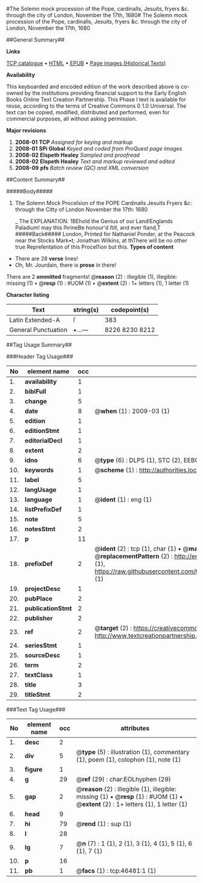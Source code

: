 #The Solemn mock procession of the Pope, cardinalls, Jesuits, fryers &c. through the city of London, November the 17th, 1680#
The Solemn mock procession of the Pope, cardinalls, Jesuits, fryers &c. through the city of London, November the 17th, 1680

##General Summary##

**Links**

[TCP catalogue](http://www.ota.ox.ac.uk/tcp/)  • 
[HTML](http://tei.it.ox.ac.uk/tcp/Texts-HTML/free/A60/A60745.html)  • 
[EPUB](http://tei.it.ox.ac.uk/tcp/Texts-EPUB/free/A60/A60745.epub) • 
[Page images (Historical Texts)](https://data.historicaltexts.jisc.ac.uk/view?pubId=eebo-11168180e&pageId=eebo-11168180e-46481-1)

**Availability**

This keyboarded and encoded edition of the
	       work described above is co-owned by the institutions
	       providing financial support to the Early English Books
	       Online Text Creation Partnership. This Phase I text is
	       available for reuse, according to the terms of Creative
	       Commons 0 1.0 Universal. The text can be copied,
	       modified, distributed and performed, even for
	       commercial purposes, all without asking permission.

**Major revisions**

1. __2008-01__ __TCP__ *Assigned for keying and markup*
1. __2008-01__ __SPi Global__ *Keyed and coded from ProQuest page images*
1. __2008-02__ __Elspeth Healey__ *Sampled and proofread*
1. __2008-02__ __Elspeth Healey__ *Text and markup reviewed and edited*
1. __2008-09__ __pfs__ *Batch review (QC) and XML conversion*

##Content Summary##

#####Body#####

1. The Solemn Mock Proceſsion of the POPE Cardinalls Jesuits Fryers &c: through the Citty of London November the 17th: 1680

    _ The EXPLANATION.
1BEhold the Genius of our Land!Englands Paladium! may this ſhrineBe honour'd ſtill, and ever ſtand,T
#####Back#####
London, Printed for Nathaniel Ponder, at the Peacock near the Stocks Mark•t; Jonathan Wilkins, at thThere will be no other true Repreſentation of this Proceſſion but this.
**Types of content**

  * There are 28 **verse** lines!
  * Oh, Mr. Jourdain, there is **prose** in there!

There are 2 **ommitted** fragments! 
 @__reason__ (2) : illegible (1), illegible: missing (1)  •  @__resp__ (1) : #UOM (1)  •  @__extent__ (2) : 1+ letters (1), 1 letter (1)

**Character listing**


|Text|string(s)|codepoint(s)|
|---|---|---|
|Latin Extended-A|ſ|383|
|General Punctuation|•…—|8226 8230 8212|

##Tag Usage Summary##

###Header Tag Usage###

|No|element name|occ|attributes|
|---|---|---|---|
|1.|__availability__|1||
|2.|__biblFull__|1||
|3.|__change__|5||
|4.|__date__|8| @__when__ (1) : 2009-03 (1)|
|5.|__edition__|1||
|6.|__editionStmt__|1||
|7.|__editorialDecl__|1||
|8.|__extent__|2||
|9.|__idno__|6| @__type__ (6) : DLPS (1), STC (2), EEBO-CITATION (1), OCLC (1), VID (1)|
|10.|__keywords__|1| @__scheme__ (1) : http://authorities.loc.gov/ (1)|
|11.|__label__|5||
|12.|__langUsage__|1||
|13.|__language__|1| @__ident__ (1) : eng (1)|
|14.|__listPrefixDef__|1||
|15.|__note__|5||
|16.|__notesStmt__|2||
|17.|__p__|11||
|18.|__prefixDef__|2| @__ident__ (2) : tcp (1), char (1)  •  @__matchPattern__ (2) : ([0-9\-]+):([0-9IVX]+) (1), (.+) (1)  •  @__replacementPattern__ (2) : http://eebo.chadwyck.com/downloadtiff?vid=$1&page=$2 (1), https://raw.githubusercontent.com/textcreationpartnership/Texts/master/tcpchars.xml#$1 (1)|
|19.|__projectDesc__|1||
|20.|__pubPlace__|2||
|21.|__publicationStmt__|2||
|22.|__publisher__|2||
|23.|__ref__|2| @__target__ (2) : https://creativecommons.org/publicdomain/zero/1.0/ (1), http://www.textcreationpartnership.org/docs/. (1)|
|24.|__seriesStmt__|1||
|25.|__sourceDesc__|1||
|26.|__term__|2||
|27.|__textClass__|1||
|28.|__title__|3||
|29.|__titleStmt__|2||


###Text Tag Usage###

|No|element name|occ|attributes|
|---|---|---|---|
|1.|__desc__|2||
|2.|__div__|5| @__type__ (5) : illustration (1), commentary (1), poem (1), colophon (1), note (1)|
|3.|__figure__|1||
|4.|__g__|29| @__ref__ (29) : char:EOLhyphen (29)|
|5.|__gap__|2| @__reason__ (2) : illegible (1), illegible: missing (1)  •  @__resp__ (1) : #UOM (1)  •  @__extent__ (2) : 1+ letters (1), 1 letter (1)|
|6.|__head__|9||
|7.|__hi__|79| @__rend__ (1) : sup (1)|
|8.|__l__|28||
|9.|__lg__|7| @__n__ (7) : 1 (1), 2 (1), 3 (1), 4 (1), 5 (1), 6 (1), 7 (1)|
|10.|__p__|16||
|11.|__pb__|1| @__facs__ (1) : tcp:46481:1 (1)|
